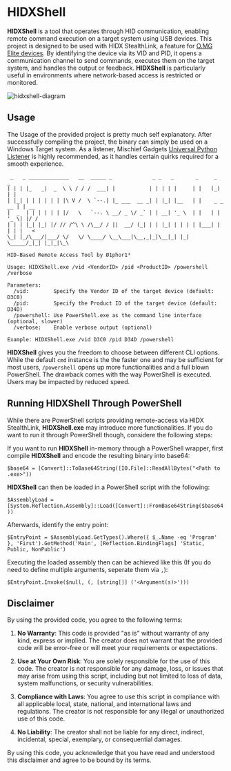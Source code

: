 
# HIDXShell
**HIDXShell** is a tool that operates through HID communication, enabling remote command execution on a target system using USB devices. This project is designed to be used with HIDX StealthLink, a feature for [O.MG Elite devices](https://shop.hak5.org/collections/mischief-gadgets).
By identifying the device via its VID and PID, it opens a communication channel to send commands, executes them on the target system, and handles the output or feedback. 
**HIDXShell** is particularly useful in environments where network-based access is restricted or monitored.

![hidxshell-diagram](https://github.com/user-attachments/assets/58ee0179-7280-4fdf-b770-e82f7c9fa08f)

## Usage
The Usage of the provided project is pretty much self explanatory.
After successfully compiling the project, the binary can simply be used on a Windows Target system. 
As a listener, Mischief Gadgets [Universal Python Listener](https://github.com/O-MG/O.MG-Firmware/blob/stable/tools/HIDX/python/stealthlink-client-universal.py) is highly recommended, as it handles certain quirks required for a smooth experience. 
```
 _   _ _____________   __  _____ _             _ _   _       _     _       _
| | | |_   _|  _  \ \ / / /  ___| |           | | | | |     | |   (_)     | |
| |_| | | | | | | |\ V /  \ `--.| |_ ___  __ _| | |_| |__   | |    _ _ __ | | __
|  _  | | | | | | |/   \   `--. \ __/ _ \/ _` | | __| '_ \  | |   | | '_ \| |/ /
| | | |_| |_| |/ // /^\ \ /\__/ / ||  __/ (_| | | |_| | | | | |___| | | | |   <
\_| |_/\___/|___/ \/   \/ \____/ \__\___|\__,_|_|\__|_| |_| \_____/_|_| |_|_|\_\

HID-Based Remote Access Tool by Ø1phor1³

Usage: HIDXShell.exe /vid <VendorID> /pid <ProductID> /powershell /verbose

Parameters:
  /vid:        Specify the Vendor ID of the target device (default: D3C0)
  /pid:        Specify the Product ID of the target device (default: D34D)
  /powershell: Use PowerShell.exe as the command line interface (optional, slower)
  /verbose:    Enable verbose output (optional)

Example: HIDXShell.exe /vid D3C0 /pid D34D /powershell
```
**HIDXShell** gives you the freedom to choose between different CLI options. While the default `cmd` instance is the the faster one and may be sufficient for most users, `/powershell` opens up more functionalities and a full blown PowerShell. The drawback comes with the way PowerShell is executed. Users may be impacted by reduced speed. 

## Running HIDXShell Through PowerShell
While there are PowerShell scripts providing remote-access via HIDX StealthLink, **HIDXShell.exe** may introduce more functionalities. If you do want to run it through PowerShell though, considere the following steps:

If you want to run **HIDXShell** in-memory through a PowerShell wrapper, first compile **HIDXShell** and encode the resulting binary into base64:

`$base64 = [Convert]::ToBase64String([IO.File]::ReadAllBytes("<Path to .exe>"))`

**HIDXShell** can then be loaded in a PowerShell script with the following:

`$AssemblyLoad = [System.Reflection.Assembly]::Load([Convert]::FromBase64String($base64))`

Afterwards, identify the entry point:

`$EntryPoint = $AssemblyLoad.GetTypes().Where({ $_.Name -eq 'Program' }, 'First').GetMethod('Main', [Reflection.BindingFlags] 'Static, Public, NonPublic')`

Executing the loaded assembly then can be achieved like this (If you do need to define multiple arguments, seperate them via `,`):

`$EntryPoint.Invoke($null, (, [string[]] ('<Argument(s)>')))`

## Disclaimer
By using the provided code, you agree to the following terms:

1.  **No Warranty**: This code is provided "as is" without warranty of any kind, express or implied. The creator does not warrant that the provided code will be error-free or will meet your requirements or expectations.
    
2.  **Use at Your Own Risk**: You are solely responsible for the use of this code. The creator is not responsible for any damage, loss, or issues that may arise from using this script, including but not limited to loss of data, system malfunctions, or security vulnerabilities.
    
3.  **Compliance with Laws**: You agree to use this script in compliance with all applicable local, state, national, and international laws and regulations. The creator is not responsible for any illegal or unauthorized use of this code.
    
4.  **No Liability**: The creator shall not be liable for any direct, indirect, incidental, special, exemplary, or consequential damages.

By using this code, you acknowledge that you have read and understood this disclaimer and agree to be bound by its terms.
